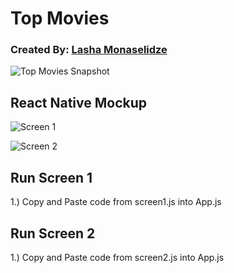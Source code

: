 # Top Movies

### Created By: [Lasha Monaselidze](https://dribbble.com/Lasha_mo)

![Top Movies Snapshot](/images/TopMovies.png)

## React Native Mockup

![Screen 1](/videos/screen1.gif)

![Screen 2](/videos/screen2.gif)


## Run Screen 1

1.) Copy and Paste code from screen1.js into App.js

## Run Screen 2

1.) Copy and Paste code from screen2.js into App.js